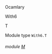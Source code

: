 Ocamlary

With6

T

Module type `With6.T`

<a id="module-M"></a>

###### module [M](Ocamlary.With6.module-type-T.M.md)